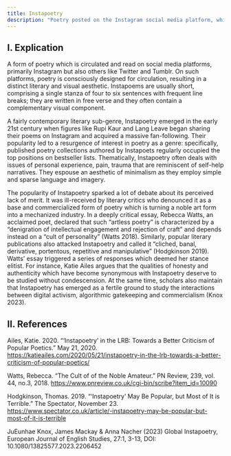 ```yaml
---
title: Instapoetry
description: "Poetry posted on the Instagram social media platform, which is characterized by brief, visually appealing texts that often incorporate themes of identity, love, and society."
---
```


## I. Explication

A form of poetry which is circulated and read on social media platforms, primarily Instagram but also others like Twitter and Tumblr. On such platforms, poetry is consciously designed for circulation, resulting in a distinct literary and visual aesthetic. Instapoems are usually short, comprising a single stanza of four to six sentences with frequent line breaks; they are written in free verse and they often contain a complementary visual component.

A fairly contemporary literary sub-genre, Instapoetry emerged in the early 21st century when figures like Rupi Kaur and Lang Leave began sharing their poems on Instagram and acquired a massive fan-following. Their popularity led to a resurgence of interest in poetry as a genre: specifically, published poetry collections authored by Instapoets regularly occupied the top positions on bestseller lists. Thematically, Instapoetry often deals with issues of personal experience, pain, trauma that are reminiscent of self-help narratives. They espouse an aesthetic of minimalism as they employ simple and sparse language and imagery.

The popularity of Instapoetry sparked a lot of debate about its perceived lack of merit. It was ill-received by literary critics who denounced it as a base and commercialized form of poetry which is turning a noble art form into a mechanized industry. In a deeply critical essay, Rebecca Watts, an acclaimed poet, declared that such “artless poetry” is characterized by a “denigration of intellectual engagement and rejection of craft” and depends instead on a “cult of personality” (Watts 2018). Similarly, popular literary publications also attacked Instapoetry and called it “cliched, banal, derivative, portentous, repetitive and manipulative” (Hodgkinson 2019). Watts’ essay triggered a series of responses which deemed her stance elitist. For instance, Katie Ailes argues that the qualities of honesty and authenticity which have become synonymous with Instapoetry deserve to be studied without condescension.  At the same time, scholars also maintain that Instapoetry has emerged as a fertile ground to study the interactions between digital activism, algorithmic gatekeeping and commercialism (Knox 2023).

## II. References

Ailes, Katie. 2020. “‘Instapoetry’ in the LRB: Towards a Better Criticism of Popular Poetics.” May 21, 2020. https://katieailes.com/2020/05/21/instapoetry-in-the-lrb-towards-a-better-criticism-of-popular-poetics/

Watts, Rebecca. “The Cult of of the Noble Amateur.” PN Review, 239, vol. 44, no.3, 2018. https://www.pnreview.co.uk/cgi-bin/scribe?item_id=10090

Hodgkinson, Thomas. 2019. “‘Instapoetry’ May Be Popular, but Most of It is Terrible.” The Spectator, November 23. https://www.spectator.co.uk/article/-instapoetry-may-be-popular-but-most-of-it-is-terrible

JuEunhae Knox, James Mackay & Anna Nacher (2023) Global Instapoetry, European Journal of English Studies, 27:1, 3-13, DOI: 10.1080/13825577.2023.2206452 